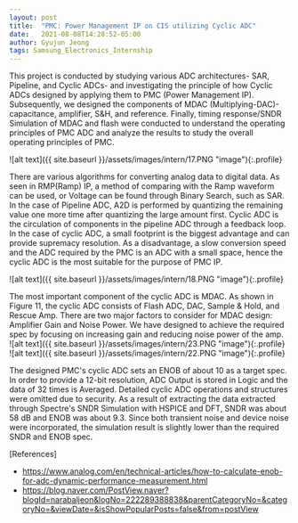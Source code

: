 ```yaml
---
layout: post
title:  "PMC: Power Management IP on CIS utilizing Cyclic ADC"
date:   2021-08-08T14:28:52-05:00
author: Gyujun Jeong
tags: Samsung_Electronics_Internship
---
```



This project is conducted by studying various ADC architectures- SAR, Pipeline, and Cyclic ADCs- and investigating the principle of how Cyclic ADCs designed by applying them to PMC (Power Management IP). Subsequently, we designed the components of MDAC (Multiplying-DAC)- capacitance, amplifier, S&H, and reference. Finally, timing response/SNDR Simulation of MDAC and flash were conducted to understand the operating principles of PMC ADC and analyze the results to study the overall operating principles of PMC.<br>

![alt text]({{ site.baseurl }}/assets/images/intern/17.PNG "image"){:.profile}

There are various algorithms for converting analog data to digital data. As seen in RMP(Ramp) IP, a method of comparing with the Ramp waveform can be used, or Voltage can be found through Binary Search, such as SAR. In the case of Pipeline ADC, A2D is performed by quantizing the remaining value one more time after quantizing the large amount first. Cyclic ADC is the circulation of components in the pipeline ADC through a feedback loop. In the case of cyclic ADC, a small footprint is the biggest advantage and can provide supremacy resolution. As a disadvantage, a slow conversion speed and the ADC required by the PMC is an ADC with a small space, hence the cyclic ADC is the most suitable for the purpose of PMC IP.<br>

![alt text]({{ site.baseurl }}/assets/images/intern/18.PNG "image"){:.profile}<br>

The most important component of the cyclic ADC is MDAC. As shown in Figure 11, the cyclic ADC consists of Flash ADC, DAC, Sample & Hold, and Rescue Amp. There are two major factors to consider for MDAC design: Amplifier Gain and Noise Power. We have designed to achieve the required spec by focusing on increasing gain and reducing noise power of the amp. <br>
![alt text]({{ site.baseurl }}/assets/images/intern/23.PNG "image"){:.profile}<br>
![alt text]({{ site.baseurl }}/assets/images/intern/22.PNG "image"){:.profile}<br>

The designed PMC's cyclic ADC sets an ENOB of about 10 as a target spec. In order to provide a 12-bit resolution, ADC Output is stored in Logic and the data of 32 times is Averaged. Detailed cyclic ADC operations and structures were omitted due to security. As a result of extracting the data extracted through Spectre's SNDR Simulation with HSPICE and DFT, SNDR was about 58 dB and ENOB was about 9.3. Since both transient noise and device noise were incorporated, the simulation result is slightly lower than the required SNDR and ENOB spec.

[References]
- https://www.analog.com/en/technical-articles/how-to-calculate-enob-for-adc-dynamic-performance-measurement.html
- https://blog.naver.com/PostView.naver?blogId=narabaljeon&logNo=222289388838&parentCategoryNo=&categoryNo=&viewDate=&isShowPopularPosts=false&from=postView
